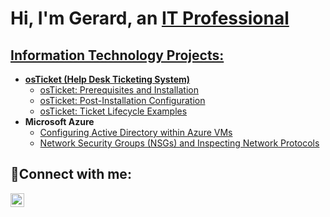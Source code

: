 <h1>Hi, I'm Gerard, an <a href="https://www.linkedin.com/in/gerard-johnson-355958243/">IT Professional</h1>

<h2> Information Technology Projects:</h2>

- <b>osTicket (Help Desk Ticketing System)</b>
  - [osTicket: Prerequisites and Installation](https://github.com/gvj777/osticket-prereqs)
  - [osTicket: Post-Installation Configuration](https://github.com/gvj777/post-install-config)
  - [osTicket: Ticket Lifecycle Examples](https://github.com/gvj777/ticket-lifecycle)
- <b>Microsoft Azure</b>
  - [Configuring Active Directory within Azure VMs](https://github.com/gvj777/configure-ad)
  - [Network Security Groups (NSGs) and Inspecting Network Protocols](https://github.com/gvj777/azure-network-protocols)

<h2>🤳Connect with me:</h2>

[<img align="left" alt="Gerard | LinkedIn" width="22px" src="https://cdn.jsdelivr.net/npm/simple-icons@v3/icons/linkedin.svg" />][linkedin]

[linkedin]: https://www.linkedin.com/in/gerard-johnson-355958243
